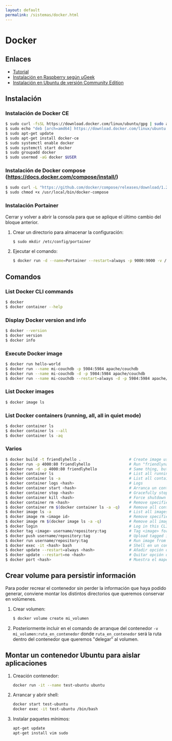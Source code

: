```yaml
---
layout: default
permalink: /sistemas/docker.html
---
```


# Docker

## Enlaces

* [Tutorial](https://docs.docker.com/get-started/)
* [Instalación en Raspberry según uGeek](https://ugeek.github.io/blog/post/2019-02-03-instalar-docker-en-raspberry-pi-con-raspbian.html)
* [Instalación en Ubuntu de versión Community Edition](https://docs.docker.com/install/linux/docker-ce/ubuntu/)

## Instalación

### Instalación de Docker CE

```bash
$ sudo curl -fsSL https://download.docker.com/linux/ubuntu/gpg | sudo apt-key add -
$ sudo echo "deb [arch=amd64] https://download.docker.com/linux/ubuntu xenial stable" | sudo tee /etc/apt/sources.list.d/docker.list
$ sudo apt-get update
$ sudo apt-get install docker-ce
$ sudo systemctl enable docker
$ sudo systemctl start docker
$ sudo groupadd docker
$ sudo usermod -aG docker $USER
```

### Instalación de Docker compose (https://docs.docker.com/compose/install/)

```bash
$ sudo curl -L "https://github.com/docker/compose/releases/download/1.23.2/docker-compose-$(uname -s)-$(uname -m)" -o /usr/local/bin/docker-compose
$ sudo chmod +x /usr/local/bin/docker-compose
```

### Instalación Portainer

Cerrar y volver a abrir la consola para que se aplique el último cambio del bloque anterior.

1. Crear un directorio para almacenar la configuración:
    ```bash
    $ sudo mkdir /etc/config/portainer
    ```

2. Ejecutar el comando:
    ```bash
    $ docker run -d --name=Portainer --restart=always -p 9000:9000 -v /etc/config/portainer:/data -v /var/run/docker.sock:/var/run/docker.sock portainer/portainer
    ```

## Comandos

### List Docker CLI commands

```bash
$ docker
$ docker container --help
```

### Display Docker version and info

```bash
$ docker --version
$ docker version
$ docker info
```

### Execute Docker image

```bash
$ docker run hello-world
$ docker run --name mi-couchdb -p 5984:5984 apache/couchdb                       # Ejecución con log
$ docker run --name mi-couchdb -d -p 5984:5984 apache/couchdb                    # Ejecución sin log (modo detached)
$ docker run --name mi-couchdb --restart=always -d -p 5984:5984 apache/couchdb   # Ejecución con reinicio si se para o reinicia el servidor
```

### List Docker images

```bash
$ docker image ls
```

### List Docker containers (running, all, all in quiet mode)

```bash
$ docker container ls
$ docker container ls --all
$ docker container ls -aq
```

### Varios

```bash
$ docker build -t friendlyhello .                     # Create image using this directory's Dockerfile
$ docker run -p 4000:80 friendlyhello                 # Run "friendlyname" mapping port 4000 to 80
$ docker run -d -p 4000:80 friendlyhello              # Same thing, but in detached mode
$ docker container ls                                 # List all running containers
$ docker container ls -a                              # List all containers, even those not running
$ docker container logs <hash>                        # Logs
$ docker container start <hash>                       # Arranca un contenedor
$ docker container stop <hash>                        # Gracefully stop the specified container
$ docker container kill <hash>                        # Force shutdown of the specified container
$ docker container rm <hash>                          # Remove specified container from this machine
$ docker container rm $(docker container ls -a -q)    # Remove all containers
$ docker image ls -a                                  # List all images on this machine
$ docker image rm <image id>                          # Remove specified image from this machine
$ docker image rm $(docker image ls -a -q)            # Remove all images from this machine
$ docker login                                        # Log in this CLI session using your Docker credentials
$ docker tag <image> username/repository:tag          # Tag <image> for upload to registry
$ docker push username/repository:tag                 # Upload tagged image to registry
$ docker run username/repository:tag                  # Run image from a registry
$ docker exec -it <hash> bash                         # Shell en un contenedor
$ docker update --restart=always <hash>               # Añadir opción de reinicio a un contenedor que ya está creado
$ docker update --restart=no <hash>                   # Quitar opción de reinicio a un contenedor que ya está creado
$ docker port <hash>                                  # Muestra el mapeo de puertos del contenedor
```

## Crear volume para persistir información

Para poder recrear el contenedor sin perder la información que haya podido generar, conviene montar los distintos directorios que queremos conservar en volúmenes.

1. Crear volumen:
    ```bash
    $ docker volume create mi_volumen
    ```

2. Posteriormente incluir en el comando de arranque del contenedor `-v mi_volumen:ruta_en_contenedor` donde `ruta_en_contenedor` será la ruta dentro del contenedor que queremos "delegar" al volumen.


## Montar un contenedor Ubuntu para aislar aplicaciones

1. Creación contenedor:

    ```bash
    docker run -it --name test-ubuntu ubuntu
    ```

2. Arrancar y abrir shell:

    ```bash
    docker start test-ubuntu
    docker exec -it test-ubuntu /bin/bash
    ```

3. Instalar paquetes mínimos:

    ```bash
    apt-get update
    apt-get install vim sudo
    ```
